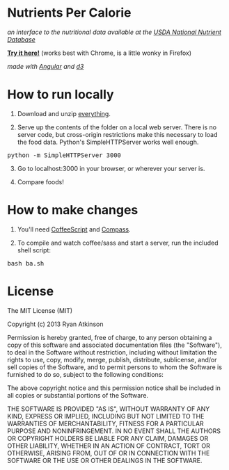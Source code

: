 Nutrients Per Calorie
=====================

*an interface to the nutritional data available at the [USDA National Nutrient Database](http://ndb.nal.usda.gov/)*

**[Try it here!](http://ryanatkn.github.com/nutrients-per-calorie)** (works best with Chrome, is a little wonky in Firefox)

*made with [Angular](http://angularjs.org/) and [d3](http://d3js.org/)*


How to run locally
==================

1. Download and unzip [everything](https://github.com/ryanatkn/nutrients-per-calorie/archive/master.zip).

2. Serve up the contents of the folder on a local web server. There is no server code, but cross-origin restrictions make this necessary to load the food data. Python's SimpleHTTPServer works well enough.

  <pre>python -m SimpleHTTPServer 3000</pre>
  
3. Go to localhost:3000 in your browser, or wherever your server is.

4. Compare foods!


How to make changes
===================

1. You'll need [CoffeeScript](http://coffeescript.org/) and [Compass](http://compass-style.org/). 

2. To compile and watch coffee/sass and start a server, run the included shell script:
  
  <pre>bash ba.sh</pre>


License
=======

The MIT License (MIT)

Copyright (c) 2013 Ryan Atkinson

Permission is hereby granted, free of charge, to any person obtaining a copy of this software and associated documentation files (the "Software"), to deal in the Software without restriction, including without limitation the rights to use, copy, modify, merge, publish, distribute, sublicense, and/or sell copies of the Software, and to permit persons to whom the Software is furnished to do so, subject to the following conditions:

The above copyright notice and this permission notice shall be included in all copies or substantial portions of the Software.

THE SOFTWARE IS PROVIDED "AS IS", WITHOUT WARRANTY OF ANY KIND, EXPRESS OR IMPLIED, INCLUDING BUT NOT LIMITED TO THE WARRANTIES OF MERCHANTABILITY, FITNESS FOR A PARTICULAR PURPOSE AND NONINFRINGEMENT. IN NO EVENT SHALL THE AUTHORS OR COPYRIGHT HOLDERS BE LIABLE FOR ANY CLAIM, DAMAGES OR OTHER LIABILITY, WHETHER IN AN ACTION OF CONTRACT, TORT OR OTHERWISE, ARISING FROM, OUT OF OR IN CONNECTION WITH THE SOFTWARE OR THE USE OR OTHER DEALINGS IN THE SOFTWARE.
